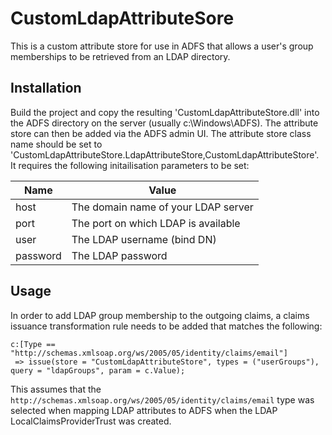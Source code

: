 # CustomLdapAttributeSore

This is a custom attribute store for use in ADFS that allows a user's group memberships to be retrieved from an LDAP directory. 

## Installation

Build the project and copy the resulting 'CustomLdapAttributeStore.dll' into the ADFS directory on the server (usually c:\Windows\ADFS). The attribute store can then be added via the ADFS admin UI. The attribute store class name should be set to 'CustomLdapAttributeStore.LdapAttributeStore,CustomLdapAttributeStore'. It requires the following initailisation parameters to be set:

| Name  | Value   |
|---|---|
| host  | The domain name of your LDAP server  |
| port  | The port on which LDAP is available  |
| user  | The LDAP username (bind DN)          |
| password  | The LDAP password          |

## Usage

In order to add LDAP group membership to the outgoing claims, a claims issuance transformation rule needs to be added that matches the following:

```
c:[Type == "http://schemas.xmlsoap.org/ws/2005/05/identity/claims/email"]
 => issue(store = "CustomLdapAttributeStore", types = ("userGroups"), query = "ldapGroups", param = c.Value);
```

This assumes that the `http://schemas.xmlsoap.org/ws/2005/05/identity/claims/email` type was selected when mapping LDAP attributes to ADFS when the LDAP LocalClaimsProviderTrust was created.
